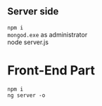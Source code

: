 ## Server side

`npm i` <br/>
`mongod.exe` as administrator<br/>
node server.js<br/>

# Front-End Part

`npm i`<br/>
`ng server -o`

